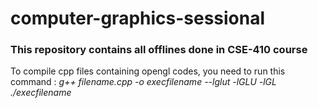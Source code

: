 # computer-graphics-sessional

### This repository contains all offlines done in CSE-410 course
To compile cpp files containing opengl codes, you need to run this command : 
*g++ filename.cpp -o execfilename --lglut -lGLU -lGL*
*./execfilename*
